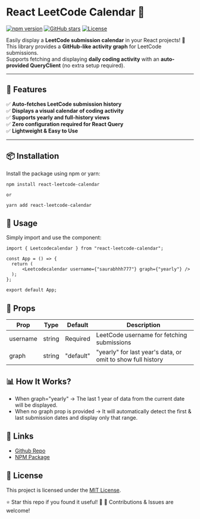 # React LeetCode Calendar 📅

[![npm version](https://img.shields.io/npm/v/react-leetcode-calendar.svg)](https://www.npmjs.com/package/react-leetcode-calendar)
[![GitHub stars](https://img.shields.io/github/stars/saurabhhh777/react-leetcode-calendar)](https://github.com/saurabhhh777/react-leetcode-calendar/stargazers)
[![License](https://img.shields.io/github/license/saurabhhh777/react-leetcode-calendar)](https://github.com/saurabhhh777/react-leetcode-calendar/blob/main/LICENSE)


Easily display a **LeetCode submission calendar** in your React projects! 🚀  
This library provides a **GitHub-like activity graph** for LeetCode submissions.  
Supports fetching and displaying **daily coding activity** with an **auto-provided QueryClient** (no extra setup required).

---

## 🌟 Features
✅ **Auto-fetches LeetCode submission history**  
✅ **Displays a visual calendar of coding activity**  
✅ **Supports yearly and full-history views**  
✅ **Zero configuration required for React Query**  
✅ **Lightweight & Easy to Use**  

---

## 📦 Installation

Install the package using npm or yarn:

```
npm install react-leetcode-calendar

or 

yarn add react-leetcode-calendar
```

## 🚀 Usage
Simply import and use the component:


```
import { Leetcodecalendar } from "react-leetcode-calendar";

const App = () => {
  return (
      <Leetcodecalendar username={"saurabhhh777"} graph={"yearly"} />
  );
};

export default App;
```


## 🎯 Props
<table>
    <thead>
        <tr>
            <th>Prop</th>
            <th>Type</th>
            <th>Default</th>
            <th>Description</th>
        </tr>
    </thead>
    <tbody>
        <tr>
            <td>username</td>
            <td>string</td>
            <td>Required</td>
            <td>LeetCode username for fetching submissions</td>
        </tr>
        <tr>
            <td>graph</td>
            <td>string</td>
            <td>"default"</td>
            <td>"yearly" for last year's data, or omit to show full history</td>
        </tr>
    </tbody>
</table>


## 📊 How It Works?

- When graph="yearly" → The last 1 year of data from the current date will be displayed.
- When no graph prop is provided → It will automatically detect the first & last submission dates and display only that range.

## 🔗 Links

- [Github Repo](https://github.com/saurabhhh777/react-leetcode-calendar.git)
- [NPM Package](https://www.npmjs.com/package/react-leetcode-calendar)


## 📜 License
This project is licensed under the [MIT License](https://github.com/saurabhhh777/react-leetcode-calendar/blob/main/LICENSE).


⭐ Star this repo if you found it useful! 🚀
📢 Contributions & Issues are welcome!


